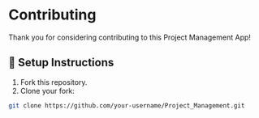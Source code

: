 # Contributing

Thank you for considering contributing to this Project Management App!

## 🔧 Setup Instructions

1. Fork this repository.
2. Clone your fork:

```bash
git clone https://github.com/your-username/Project_Management.git
